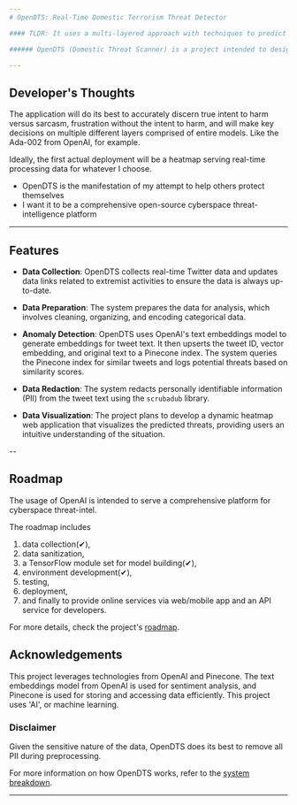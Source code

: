 ```yaml
---
# OpenDTS: Real-Time Domestic Terrorism Threat Detector

#### TLDR: It uses a multi-layered approach with techniques to predict if online posts, especially tweets, indicate an intention to commit mass harm.

###### OpenDTS (Domestic Threat Scanner) is a project intended to designed to provide analytical insight into hostile sentiment towards user-defined minority demographics.

---
```


## Developer's Thoughts

The application will do its best to accurately discern true intent to harm versus sarcasm, frustration without the intent to harm, and will make key decisions on multiple different layers comprised of entire models. Like the Ada-002 from OpenAI, for example. 

Ideally, the first actual deployment will be a heatmap serving real-time processing data for whatever I choose. 

- OpenDTS is the manifestation of my attempt to help others protect themselves
- I want it to be a comprehensive open-source cyberspace threat-intelligence platform

---

## Features

- **Data Collection**: OpenDTS collects real-time Twitter data and updates data links related to extremist activities to ensure the data is always up-to-date.

- **Data Preparation**: The system prepares the data for analysis, which involves cleaning, organizing, and encoding categorical data.

- **Anomaly Detection**: OpenDTS uses OpenAI's text embeddings model to generate embeddings for tweet text. It then upserts the tweet ID, vector embedding, and original text to a Pinecone index. The system queries the Pinecone index for similar tweets and logs potential threats based on similarity scores.

- **Data Redaction**: The system redacts personally identifiable information (PII) from the tweet text using the `scrubadub` library.

- **Data Visualization**: The project plans to develop a dynamic heatmap web application that visualizes the predicted threats, providing users an intuitive understanding of the situation.

--

## Roadmap

The usage of OpenAI is intended to serve a comprehensive platform for cyberspace threat-intel. 

The roadmap includes 
1. data collection(✔),
2. data sanitization,
3. a TensorFlow module set for model building(✔),
4. environment development(✔),
5. testing,
6. deployment,
7. and finally to provide online services via web/mobile app and an API service for developers. 

For more details, check the project's [roadmap](roadmap.md).

## Acknowledgements

This project leverages technologies from OpenAI and Pinecone. The text embeddings model from OpenAI is used for sentiment analysis, and Pinecone is used for storing and accessing data efficiently. This project uses 'AI', or machine learning.

### Disclaimer

Given the sensitive nature of the data, OpenDTS does its best to remove all PII during preprocessing.

For more information on how OpenDTS works, refer to the [system breakdown](breakdown.md).

---
